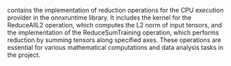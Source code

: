 contains the implementation of reduction operations for the CPU execution provider in the onnxruntime library. It includes the kernel for the ReduceAllL2 operation, which computes the L2 norm of input tensors, and the implementation of the ReduceSumTraining operation, which performs reduction by summing tensors along specified axes. These operations are essential for various mathematical computations and data analysis tasks in the project.